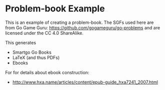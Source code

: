# Problem-book Example

This is an example of creating a problem-book. The SGFs used here are from Go
Game Guru: https://github.com/gogameguru/go-problems and are licensed under the
CC 4.0 ShareAlike.

This generates

- Smartgo Go Books
- LaTeX (and thus PDFs)
- Ebooks

For for details about ebook construction:
- http://www.hxa.name/articles/content/epub-guide_hxa7241_2007.html
